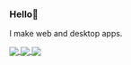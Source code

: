 ### Hello👋
I make web and desktop apps.

<a href="https://github.com/wyu4">
  <img align="center" src="https://github-readme-stats.vercel.app/api?username=wyu4&show_icons=true&theme=codeSTACKr&include_all_commits=true&show=prs_merged" />
  <img align="center" src="https://github-readme-stats.vercel.app/api/top-langs/?username=wyu4&langs_count=14&theme=codeSTACKr&layout=compact" />
</a>
<a href="https://wakatime.com/@wyu4">
  <img align="center" src="https://github-readme-stats.vercel.app/api/wakatime?username=wyu4&theme=codeSTACKr&layout=compact" />
</a>

